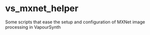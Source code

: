 # vs_mxnet_helper
Some scripts that ease the setup and configuration of MXNet image processing in VapourSynth
